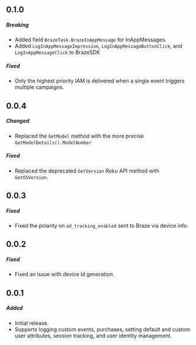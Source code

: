 ## 0.1.0

##### Breaking

- Added field `BrazeTask.BrazeInAppMessage` for InAppMessages.
- Added `LogInAppMessageImpression`, `LogInAppMessageButtonClick`, and `LogInAppMessageClick` to BrazeSDK

##### Fixed

- Only the highest priority IAM is delivered when a single event triggers multiple campaigns.

## 0.0.4

##### Changed

- Replaced the `GetModel` method with the more precise `GetModelDetails().ModelNumber`

##### Fixed

- Replaced the deprecated `GetVersion` Roku API method with `GetOSVersion`.

## 0.0.3

##### Fixed

- Fixed the polarity on `ad_tracking_enabled` sent to Braze via device info.

## 0.0.2

##### Fixed

- Fixed an issue with device Id generation.

## 0.0.1

##### Added

- Initial release.
- Supports logging custom events, purchases, setting default and custom user attributes, session tracking, and user identity management.
